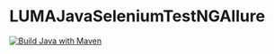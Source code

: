 # LUMAJavaSeleniumTestNGAllure
[![Build Java with Maven](https://github.com/Nostalgeek23/LUMAJavaSeleniumTestNGAllure/actions/workflows/build.yml/badge.svg)](https://github.com/Nostalgeek23/LUMAJavaSeleniumTestNGAllure/actions/workflows/build.yml)

